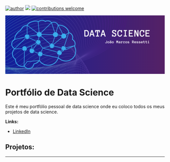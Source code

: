 [![author](https://img.shields.io/badge/author-joaomr7-red.svg)](https://github.com/joaomr7) 
[![](https://img.shields.io/badge/python-3.7+-blue.svg)](https://www.python.org/downloads/release/python-365/)
[![contributions welcome](https://img.shields.io/badge/contributions-welcome-brightgreen.svg?style=flat)](https://github.com/carlosfab/data_science/issues)

<p align="center">
  <img src="banner.png">
</p>

# Portfólio de Data Science

Este é meu portfólio pessoal de data science onde eu coloco todos os meus projetos de data science.

**Links:**
* [LinkedIn](www.linkedin.com/in/joão-marcos-ressetti)

## Projetos:

---



